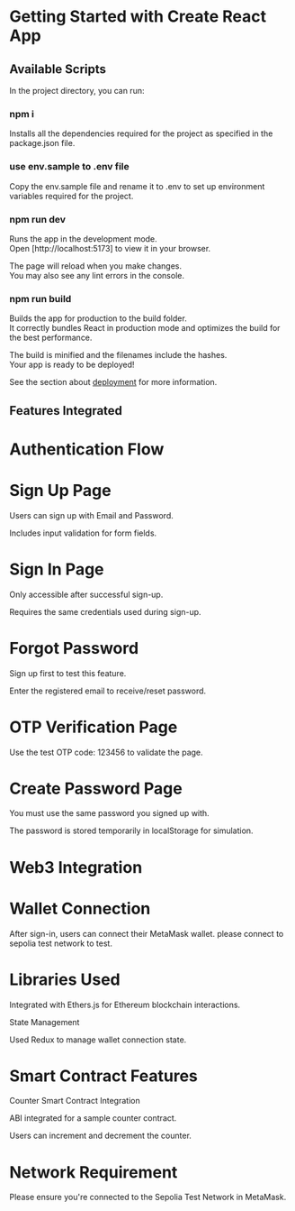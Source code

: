 # Getting Started with Create React App

## Available Scripts

In the project directory, you can run:

### npm i

Installs all the dependencies required for the project as specified in the package.json file.

### use env.sample to .env file

Copy the env.sample file and rename it to .env to set up environment variables required for the project.

### npm run dev

Runs the app in the development mode.\
Open [http://localhost:5173] to view it in your browser.

The page will reload when you make changes.\
You may also see any lint errors in the console.

### npm run build

Builds the app for production to the build folder.\
It correctly bundles React in production mode and optimizes the build for the best performance.

The build is minified and the filenames include the hashes.\
Your app is ready to be deployed!

See the section about [deployment](https://facebook.github.io/create-react-app/docs/deployment) for more information.

## Features Integrated
#  Authentication Flow

# Sign Up Page

Users can sign up with Email and Password.

Includes input validation for form fields.

# Sign In Page

Only accessible after successful sign-up.

Requires the same credentials used during sign-up.

 # Forgot Password

Sign up first to test this feature.

Enter the registered email to receive/reset password.

# OTP Verification Page

Use the test OTP code: 123456 to validate the page.

# Create Password Page

You must use the same password you signed up with.

The password is stored temporarily in localStorage for simulation.

# Web3 Integration
# Wallet Connection

After sign-in, users can connect their MetaMask wallet.
please connect to sepolia test network to test.

# Libraries Used

Integrated with Ethers.js for Ethereum blockchain interactions.

State Management

Used Redux to manage wallet connection state.

# Smart Contract Features
Counter Smart Contract Integration

ABI integrated for a sample counter contract.

Users can increment and decrement the counter.

# Network Requirement

Please ensure you're connected to the Sepolia Test Network in MetaMask.





